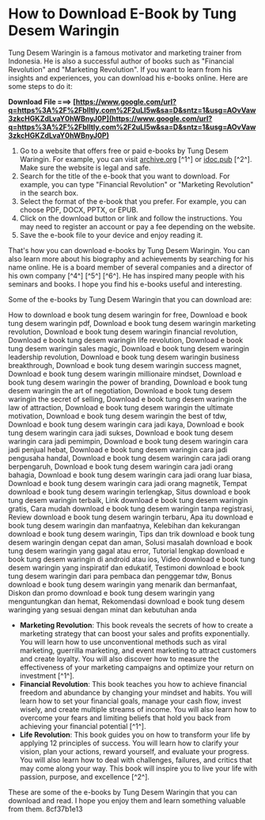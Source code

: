 
 
# How to Download E-Book by Tung Desem Waringin
 
Tung Desem Waringin is a famous motivator and marketing trainer from Indonesia. He is also a successful author of books such as "Financial Revolution" and "Marketing Revolution". If you want to learn from his insights and experiences, you can download his e-books online. Here are some steps to do it:
 
**Download File ===> [https://www.google.com/url?q=https%3A%2F%2Fblltly.com%2F2uLI5w&sa=D&sntz=1&usg=AOvVaw3zkcHGKZdLvaY0hWBnyJ0P](https://www.google.com/url?q=https%3A%2F%2Fblltly.com%2F2uLI5w&sa=D&sntz=1&usg=AOvVaw3zkcHGKZdLvaY0hWBnyJ0P)**


 
1. Go to a website that offers free or paid e-books by Tung Desem Waringin. For example, you can visit [archive.org](https://archive.org/details/FINANCIALREVOLUTION) [^1^] or [idoc.pub](https://idoc.pub/download/buku-tung-desem-waringin-pqn86j62qyl1) [^2^]. Make sure the website is legal and safe.
2. Search for the title of the e-book that you want to download. For example, you can type "Financial Revolution" or "Marketing Revolution" in the search box.
3. Select the format of the e-book that you prefer. For example, you can choose PDF, DOCX, PPTX, or EPUB.
4. Click on the download button or link and follow the instructions. You may need to register an account or pay a fee depending on the website.
5. Save the e-book file to your device and enjoy reading it.

That's how you can download e-books by Tung Desem Waringin. You can also learn more about his biography and achievements by searching for his name online. He is a board member of several companies and a director of his own company [^4^] [^5^] [^6^]. He has inspired many people with his seminars and books. I hope you find his e-books useful and interesting.

Some of the e-books by Tung Desem Waringin that you can download are:
 
How to download e book tung desem waringin for free,  Download e book tung desem waringin pdf,  Download e book tung desem waringin marketing revolution,  Download e book tung desem waringin financial revolution,  Download e book tung desem waringin life revolution,  Download e book tung desem waringin sales magic,  Download e book tung desem waringin leadership revolution,  Download e book tung desem waringin business breakthrough,  Download e book tung desem waringin success magnet,  Download e book tung desem waringin millionaire mindset,  Download e book tung desem waringin the power of branding,  Download e book tung desem waringin the art of negotiation,  Download e book tung desem waringin the secret of selling,  Download e book tung desem waringin the law of attraction,  Download e book tung desem waringin the ultimate motivation,  Download e book tung desem waringin the best of tdw,  Download e book tung desem waringin cara jadi kaya,  Download e book tung desem waringin cara jadi sukses,  Download e book tung desem waringin cara jadi pemimpin,  Download e book tung desem waringin cara jadi penjual hebat,  Download e book tung desem waringin cara jadi pengusaha handal,  Download e book tung desem waringin cara jadi orang berpengaruh,  Download e book tung desem waringin cara jadi orang bahagia,  Download e book tung desem waringin cara jadi orang luar biasa,  Download e book tung desem waringin cara jadi orang magnetik,  Tempat download e book tung desem waringin terlengkap,  Situs download e book tung desem waringin terbaik,  Link download e book tung desem waringin gratis,  Cara mudah download e book tung desem waringin tanpa registrasi,  Review download e book tung desem waringin terbaru,  Apa itu download e book tung desem waringin dan manfaatnya,  Kelebihan dan kekurangan download e book tung desem waringin,  Tips dan trik download e book tung desem waringin dengan cepat dan aman,  Solusi masalah download e book tung desem waringin yang gagal atau error,  Tutorial lengkap download e book tung desem waringin di android atau ios,  Video download e book tung desem waringin yang inspiratif dan edukatif,  Testimoni download e book tung desem waringin dari para pembaca dan penggemar tdw,  Bonus download e book tung desem waringin yang menarik dan bermanfaat,  Diskon dan promo download e book tung desem waringin yang menguntungkan dan hemat,  Rekomendasi download e book tung desem waringing yang sesuai dengan minat dan kebutuhan anda

- **Marketing Revolution**: This book reveals the secrets of how to create a marketing strategy that can boost your sales and profits exponentially. You will learn how to use unconventional methods such as viral marketing, guerrilla marketing, and event marketing to attract customers and create loyalty. You will also discover how to measure the effectiveness of your marketing campaigns and optimize your return on investment [^1^].
- **Financial Revolution**: This book teaches you how to achieve financial freedom and abundance by changing your mindset and habits. You will learn how to set your financial goals, manage your cash flow, invest wisely, and create multiple streams of income. You will also learn how to overcome your fears and limiting beliefs that hold you back from achieving your financial potential [^1^].
- **Life Revolution**: This book guides you on how to transform your life by applying 12 principles of success. You will learn how to clarify your vision, plan your actions, reward yourself, and evaluate your progress. You will also learn how to deal with challenges, failures, and critics that may come along your way. This book will inspire you to live your life with passion, purpose, and excellence [^2^].

These are some of the e-books by Tung Desem Waringin that you can download and read. I hope you enjoy them and learn something valuable from them.
 8cf37b1e13
 
